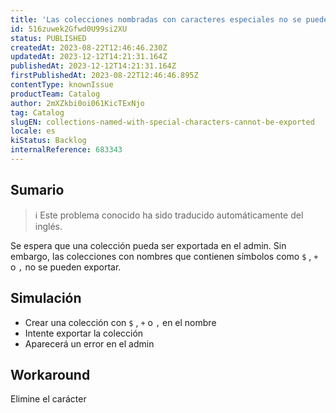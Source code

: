 ```yaml
---
title: 'Las colecciones nombradas con caracteres especiales no se pueden exportar'
id: 516zuwek2Gfwd0U99si2XU
status: PUBLISHED
createdAt: 2023-08-22T12:46:46.230Z
updatedAt: 2023-12-12T14:21:31.164Z
publishedAt: 2023-12-12T14:21:31.164Z
firstPublishedAt: 2023-08-22T12:46:46.895Z
contentType: knownIssue
productTeam: Catalog
author: 2mXZkbi0oi061KicTExNjo
tag: Catalog
slugEN: collections-named-with-special-characters-cannot-be-exported
locale: es
kiStatus: Backlog
internalReference: 683343
---
```


## Sumario

>ℹ️ Este problema conocido ha sido traducido automáticamente del inglés.


Se espera que una colección pueda ser exportada en el admin. Sin embargo, las colecciones con nombres que contienen símbolos como `$` , `+` o `,` no se pueden exportar.


##

## Simulación



- Crear una colección con `$` , `+` o `,` en el nombre
- Intente exportar la colección
- Aparecerá un error en el admin



## Workaround


Elimine el carácter





